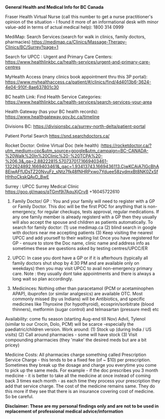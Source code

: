 **General Health and Medical Info for BC Canada**

Fraser Health Virtual Nurse (call this number to get a nurse practitioner's opinion of the situation - I found it more of an informational desk with minor value-add in terms of actual medical help): 1800 314 0999

MediMap: Search Services:(search for walk in clinics, family doctors, pharmacies) https://medimap.ca/Clinics/Massage-Therapy-Clinics/BC/Surrey?page=1

Search for UPCC : Urgent and Primary Care Centers: https://www.healthlinkbc.ca/health-services/urgent-and-primary-care-centres

MyHealth Access (many clinics book appointment thru this 3P portal): https://www.myhealthaccess.ca/patient/#/clinics/find/4d4013b6-3624-4e04-910f-8ae637801c30

BC health Link: Find Health Service Categories: https://www.healthlinkbc.ca/health-services/search-services-your-area

Health Gateway (has your BC health records): https://www.healthgateway.gov.bc.ca/timeline

Divisions BC:
https://divisionsbc.ca/surrey-north-delta/patient-portal

Patient Portal Search https://snd.searchdoctors.ca/

Rocket Doctor: Online Virtual Doc (tele health) :https://rocketdoctor.ca/?utm_medium=cpc&utm_source=google&utm_campaign=BC-CANADA-%20Walk%20In%20Clinic%20-%20TCPA%20-%206.3&_ga=2.88222815.570737017.1669403461-1322624892.1669403461&_gac=1.93413743.1669436113.CjwKCAiA7IGcBhA8EiwAFfUDsTZ20NvuFz_sNtz7fk48fNHRPxwo7Yduee58zydmxBt8NK0ZxSfHHhoCkskQAvD_BwE 

Surrey : UPCC Surrey Medical Clinic https://goo.gl/maps/qTGmf9i7AquXjCrv8  +16045722610



1) Family Doctor/ GP : You and your family will need to register with a GP or Family Doctor. This doc will be the first POC for anything that is non-emergency, for regular checkups, tests approval, regular medications. If any one family member is already registerd with a GP then they usually will also accept the spouse and children as patients automatically. To search for family doctor: (1) use medimap.ca (2) blind search in google with doctors near me accepting patients (3) Keep visiting the nearest UPCC and add yourself to their waiting list 
Once you have registered for GP - ensure to store the Doc name, clinic name and address info as sometimes these are questions asked by testing centres/UPCC/ER 

3) UPCC: In case you dont have a GP or if it is afterhours (typically all family doctors shut shop by 4:30 PM and are available only on weekdays) then you may visit UPCC to avail non-emergency primary care. Note : they usually dont take appointments and there is always a long wait so plan accordingly. 

4) Medicinces: Nothing other than paracetamol (PCM or acetaminophen APAP), ibuprofen (or similar analgesics) are available OTC. Most commonly missed (by us Indians) will be Antibiotics, and specific medicines like Thyroxine (for hypothyroid), ecosprin/sorbitrate (blood thinners), metformin (sugar control) and telmasartan (pressure med) etc 

Availability: come flu season (starting Aug-end till Nov) Advil, Tylenol (similar to our Crocin, Dolo, PCM) will be scarce -especially the paediatric/children version. 
Work around: (1) Stock up (during India / US visits) (2) Call around pharmacies - some will have stock (3) Visit compounding pharmacies (they 'make' the desired meds but are a bit pricey)     

Medicine Costs: All pharmacies charge something called Prescription Service Charge - this tends to be a fixed fee (of ~ $10) per prescription. Sometimes they break up the dosage and charge you everytime you come to pick up the same meds. For example - if the doc prescribes you 3 month medicine - it is better to take all the medicine at once instead of coming back 3 times each month - as each time they process your prescription they add that service charge. The cost of the medicine remains same. They do this more if they see that there is an insurance covering cost of medicine. So be careful.


__Disclaimer: These are my personal findings only and are not to be used in replacement of professional medical advice/information__
